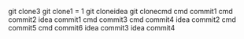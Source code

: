 git clone3
git clone1 = 1
git cloneidea
git clonecmd
cmd commit1
cmd commit2
idea commit1
cmd commit3
cmd commit4
idea commit2
cmd commit5
cmd commit6
idea commit3
idea commit4